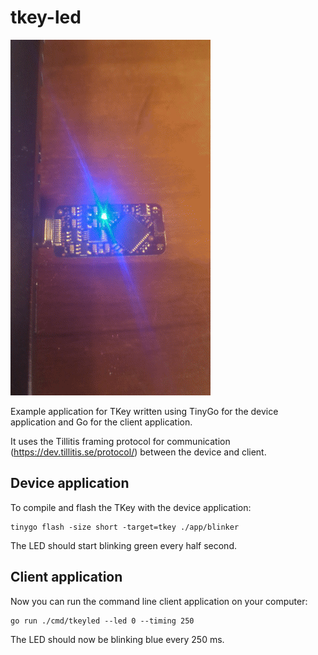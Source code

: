 # tkey-led

![tkey led](./images/tkey-led.gif)

Example application for TKey written using TinyGo for the device application and Go for the client application.

It uses the Tillitis framing protocol for communication (https://dev.tillitis.se/protocol/) between the device and client.

## Device application

To compile and flash the TKey with the device application:

```shell
tinygo flash -size short -target=tkey ./app/blinker
```

The LED should start blinking green every half second.

## Client application

Now you can run the command line client application on your computer:

```shell
go run ./cmd/tkeyled --led 0 --timing 250
```

The LED should now be blinking blue every 250 ms.
